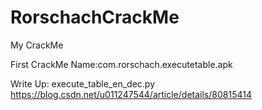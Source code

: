 # RorschachCrackMe
My CrackMe

First CrackMe
Name:com.rorschach.executetable.apk

Write Up:
execute_table_en_dec.py
https://blog.csdn.net/u011247544/article/details/80815414
